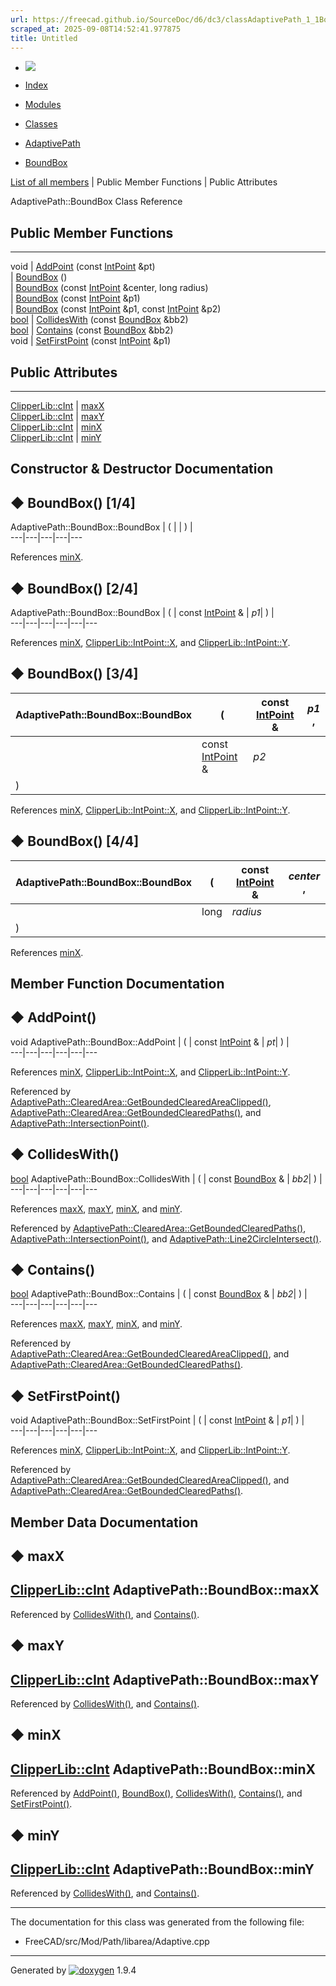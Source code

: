 ```yaml
---
url: https://freecad.github.io/SourceDoc/d6/dc3/classAdaptivePath_1_1BoundBox.html
scraped_at: 2025-09-08T14:52:41.977875
title: Untitled
---
```


  * [ ![](https://www.freecad.org/svg/logo-freecad.svg) ](https://freecadweb.org "FreeCAD")
  * [Index](../../index.html "Index")
  * [Modules](../../modules.html "Modules list")
  * [Classes](../../annotated.html "Annotated list")

  * [AdaptivePath](../../d5/d7f/namespaceAdaptivePath.html)
  * [BoundBox](../../d6/dc3/classAdaptivePath_1_1BoundBox.html)

[List of all members](../../d0/dab/classAdaptivePath_1_1BoundBox-members.html) | Public Member Functions | Public Attributes

AdaptivePath::BoundBox Class Reference

##  Public Member Functions  
  
---  
void | [AddPoint](../../d6/dc3/classAdaptivePath_1_1BoundBox.html#a47b23bb75413d049f127728ad178ea76) (const [IntPoint](../../dd/d68/structClipperLib_1_1IntPoint.html) &pt)  
|
[BoundBox](../../d6/dc3/classAdaptivePath_1_1BoundBox.html#a3a9a43a16ea3b218bd72c904ef7f193a)
()  
|
[BoundBox](../../d6/dc3/classAdaptivePath_1_1BoundBox.html#a44f2f9ec24434c7b4c664a749c44d04d)
(const [IntPoint](../../dd/d68/structClipperLib_1_1IntPoint.html) &center,
long radius)  
|
[BoundBox](../../d6/dc3/classAdaptivePath_1_1BoundBox.html#abe92c0b8410f953628b1e2a3010af556)
(const [IntPoint](../../dd/d68/structClipperLib_1_1IntPoint.html) &p1)  
|
[BoundBox](../../d6/dc3/classAdaptivePath_1_1BoundBox.html#a2701ab64d616348483ca133da0a9b004)
(const [IntPoint](../../dd/d68/structClipperLib_1_1IntPoint.html) &p1, const
[IntPoint](../../dd/d68/structClipperLib_1_1IntPoint.html) &p2)  
[bool](../../d9/db9/classbool.html) | [CollidesWith](../../d6/dc3/classAdaptivePath_1_1BoundBox.html#a2bbbd18bf8af744a2b9fd7a8f67409ea) (const [BoundBox](../../d6/dc3/classAdaptivePath_1_1BoundBox.html) &bb2)  
[bool](../../d9/db9/classbool.html) | [Contains](../../d6/dc3/classAdaptivePath_1_1BoundBox.html#af72c43f46ec868065be57cebd1bc1f85) (const [BoundBox](../../d6/dc3/classAdaptivePath_1_1BoundBox.html) &bb2)  
void | [SetFirstPoint](../../d6/dc3/classAdaptivePath_1_1BoundBox.html#a33a37a0cdf8b16dbd473f595ba0984eb) (const [IntPoint](../../dd/d68/structClipperLib_1_1IntPoint.html) &p1)  
  
##  Public Attributes  
  
---  
[ClipperLib::cInt](../../df/db2/namespaceClipperLib.html#a7156730a24951629192d4831334bafaa) | [maxX](../../d6/dc3/classAdaptivePath_1_1BoundBox.html#a057b8aa1332e9fc72afb68101840e217)  
[ClipperLib::cInt](../../df/db2/namespaceClipperLib.html#a7156730a24951629192d4831334bafaa) | [maxY](../../d6/dc3/classAdaptivePath_1_1BoundBox.html#ab0d502e908de607e815b49559832a98d)  
[ClipperLib::cInt](../../df/db2/namespaceClipperLib.html#a7156730a24951629192d4831334bafaa) | [minX](../../d6/dc3/classAdaptivePath_1_1BoundBox.html#ac6dbba07f108c126a884f2fca89f1f84)  
[ClipperLib::cInt](../../df/db2/namespaceClipperLib.html#a7156730a24951629192d4831334bafaa) | [minY](../../d6/dc3/classAdaptivePath_1_1BoundBox.html#a2fbe02b197a1dd03001fcc3974ce8bde)  
  
## Constructor & Destructor Documentation

## ◆ BoundBox() [1/4]

AdaptivePath::BoundBox::BoundBox  | ( | | ) |   
---|---|---|---|---  
  
References
[minX](../../d6/dc3/classAdaptivePath_1_1BoundBox.html#ac6dbba07f108c126a884f2fca89f1f84).

## ◆ BoundBox() [2/4]

AdaptivePath::BoundBox::BoundBox  | ( | const [IntPoint](../../dd/d68/structClipperLib_1_1IntPoint.html) & | _p1_| ) |   
---|---|---|---|---|---  
  
References
[minX](../../d6/dc3/classAdaptivePath_1_1BoundBox.html#ac6dbba07f108c126a884f2fca89f1f84),
[ClipperLib::IntPoint::X](../../dd/d68/structClipperLib_1_1IntPoint.html#a608d16d39c8762e6c3c0a688efb310b6),
and
[ClipperLib::IntPoint::Y](../../dd/d68/structClipperLib_1_1IntPoint.html#a8445d190cd9013bb34d49b5a8a240425).

## ◆ BoundBox() [3/4]

AdaptivePath::BoundBox::BoundBox  | ( | const [IntPoint](../../dd/d68/structClipperLib_1_1IntPoint.html) & | _p1_ ,   
---|---|---|---  
|  | const [IntPoint](../../dd/d68/structClipperLib_1_1IntPoint.html) & | _p2_  
| ) | |   
  
References
[minX](../../d6/dc3/classAdaptivePath_1_1BoundBox.html#ac6dbba07f108c126a884f2fca89f1f84),
[ClipperLib::IntPoint::X](../../dd/d68/structClipperLib_1_1IntPoint.html#a608d16d39c8762e6c3c0a688efb310b6),
and
[ClipperLib::IntPoint::Y](../../dd/d68/structClipperLib_1_1IntPoint.html#a8445d190cd9013bb34d49b5a8a240425).

## ◆ BoundBox() [4/4]

AdaptivePath::BoundBox::BoundBox  | ( | const [IntPoint](../../dd/d68/structClipperLib_1_1IntPoint.html) & | _center_ ,   
---|---|---|---  
|  | long  | _radius_  
| ) | |   
  
References
[minX](../../d6/dc3/classAdaptivePath_1_1BoundBox.html#ac6dbba07f108c126a884f2fca89f1f84).

## Member Function Documentation

## ◆ AddPoint()

void AdaptivePath::BoundBox::AddPoint  | ( | const [IntPoint](../../dd/d68/structClipperLib_1_1IntPoint.html) & | _pt_| ) |   
---|---|---|---|---|---  
  
References
[minX](../../d6/dc3/classAdaptivePath_1_1BoundBox.html#ac6dbba07f108c126a884f2fca89f1f84),
[ClipperLib::IntPoint::X](../../dd/d68/structClipperLib_1_1IntPoint.html#a608d16d39c8762e6c3c0a688efb310b6),
and
[ClipperLib::IntPoint::Y](../../dd/d68/structClipperLib_1_1IntPoint.html#a8445d190cd9013bb34d49b5a8a240425).

Referenced by
[AdaptivePath::ClearedArea::GetBoundedClearedAreaClipped()](../../d8/d56/classAdaptivePath_1_1ClearedArea.html#a396af78fc129b33fe0c3730caadc9503),
[AdaptivePath::ClearedArea::GetBoundedClearedPaths()](../../d8/d56/classAdaptivePath_1_1ClearedArea.html#a68e1a211be4683c860dba6ec244abc36),
and
[AdaptivePath::IntersectionPoint()](../../d5/d7f/namespaceAdaptivePath.html#a393af31a1bf0ed6ef6428832dd4a596b).

## ◆ CollidesWith()

[bool](../../d9/db9/classbool.html) AdaptivePath::BoundBox::CollidesWith  | ( | const [BoundBox](../../d6/dc3/classAdaptivePath_1_1BoundBox.html) & | _bb2_| ) |   
---|---|---|---|---|---  
  
References
[maxX](../../d6/dc3/classAdaptivePath_1_1BoundBox.html#a057b8aa1332e9fc72afb68101840e217),
[maxY](../../d6/dc3/classAdaptivePath_1_1BoundBox.html#ab0d502e908de607e815b49559832a98d),
[minX](../../d6/dc3/classAdaptivePath_1_1BoundBox.html#ac6dbba07f108c126a884f2fca89f1f84),
and
[minY](../../d6/dc3/classAdaptivePath_1_1BoundBox.html#a2fbe02b197a1dd03001fcc3974ce8bde).

Referenced by
[AdaptivePath::ClearedArea::GetBoundedClearedPaths()](../../d8/d56/classAdaptivePath_1_1ClearedArea.html#a68e1a211be4683c860dba6ec244abc36),
[AdaptivePath::IntersectionPoint()](../../d5/d7f/namespaceAdaptivePath.html#a393af31a1bf0ed6ef6428832dd4a596b),
and
[AdaptivePath::Line2CircleIntersect()](../../d5/d7f/namespaceAdaptivePath.html#a162b44dbc1289576521d7d3e3084562f).

## ◆ Contains()

[bool](../../d9/db9/classbool.html) AdaptivePath::BoundBox::Contains  | ( | const [BoundBox](../../d6/dc3/classAdaptivePath_1_1BoundBox.html) & | _bb2_| ) |   
---|---|---|---|---|---  
  
References
[maxX](../../d6/dc3/classAdaptivePath_1_1BoundBox.html#a057b8aa1332e9fc72afb68101840e217),
[maxY](../../d6/dc3/classAdaptivePath_1_1BoundBox.html#ab0d502e908de607e815b49559832a98d),
[minX](../../d6/dc3/classAdaptivePath_1_1BoundBox.html#ac6dbba07f108c126a884f2fca89f1f84),
and
[minY](../../d6/dc3/classAdaptivePath_1_1BoundBox.html#a2fbe02b197a1dd03001fcc3974ce8bde).

Referenced by
[AdaptivePath::ClearedArea::GetBoundedClearedAreaClipped()](../../d8/d56/classAdaptivePath_1_1ClearedArea.html#a396af78fc129b33fe0c3730caadc9503),
and
[AdaptivePath::ClearedArea::GetBoundedClearedPaths()](../../d8/d56/classAdaptivePath_1_1ClearedArea.html#a68e1a211be4683c860dba6ec244abc36).

## ◆ SetFirstPoint()

void AdaptivePath::BoundBox::SetFirstPoint  | ( | const [IntPoint](../../dd/d68/structClipperLib_1_1IntPoint.html) & | _p1_| ) |   
---|---|---|---|---|---  
  
References
[minX](../../d6/dc3/classAdaptivePath_1_1BoundBox.html#ac6dbba07f108c126a884f2fca89f1f84),
[ClipperLib::IntPoint::X](../../dd/d68/structClipperLib_1_1IntPoint.html#a608d16d39c8762e6c3c0a688efb310b6),
and
[ClipperLib::IntPoint::Y](../../dd/d68/structClipperLib_1_1IntPoint.html#a8445d190cd9013bb34d49b5a8a240425).

Referenced by
[AdaptivePath::ClearedArea::GetBoundedClearedAreaClipped()](../../d8/d56/classAdaptivePath_1_1ClearedArea.html#a396af78fc129b33fe0c3730caadc9503),
and
[AdaptivePath::ClearedArea::GetBoundedClearedPaths()](../../d8/d56/classAdaptivePath_1_1ClearedArea.html#a68e1a211be4683c860dba6ec244abc36).

## Member Data Documentation

## ◆ maxX

[ClipperLib::cInt](../../df/db2/namespaceClipperLib.html#a7156730a24951629192d4831334bafaa)
AdaptivePath::BoundBox::maxX  
---  
  
Referenced by
[CollidesWith()](../../d6/dc3/classAdaptivePath_1_1BoundBox.html#a2bbbd18bf8af744a2b9fd7a8f67409ea),
and
[Contains()](../../d6/dc3/classAdaptivePath_1_1BoundBox.html#af72c43f46ec868065be57cebd1bc1f85).

## ◆ maxY

[ClipperLib::cInt](../../df/db2/namespaceClipperLib.html#a7156730a24951629192d4831334bafaa)
AdaptivePath::BoundBox::maxY  
---  
  
Referenced by
[CollidesWith()](../../d6/dc3/classAdaptivePath_1_1BoundBox.html#a2bbbd18bf8af744a2b9fd7a8f67409ea),
and
[Contains()](../../d6/dc3/classAdaptivePath_1_1BoundBox.html#af72c43f46ec868065be57cebd1bc1f85).

## ◆ minX

[ClipperLib::cInt](../../df/db2/namespaceClipperLib.html#a7156730a24951629192d4831334bafaa)
AdaptivePath::BoundBox::minX  
---  
  
Referenced by
[AddPoint()](../../d6/dc3/classAdaptivePath_1_1BoundBox.html#a47b23bb75413d049f127728ad178ea76),
[BoundBox()](../../d6/dc3/classAdaptivePath_1_1BoundBox.html#a3a9a43a16ea3b218bd72c904ef7f193a),
[CollidesWith()](../../d6/dc3/classAdaptivePath_1_1BoundBox.html#a2bbbd18bf8af744a2b9fd7a8f67409ea),
[Contains()](../../d6/dc3/classAdaptivePath_1_1BoundBox.html#af72c43f46ec868065be57cebd1bc1f85),
and
[SetFirstPoint()](../../d6/dc3/classAdaptivePath_1_1BoundBox.html#a33a37a0cdf8b16dbd473f595ba0984eb).

## ◆ minY

[ClipperLib::cInt](../../df/db2/namespaceClipperLib.html#a7156730a24951629192d4831334bafaa)
AdaptivePath::BoundBox::minY  
---  
  
Referenced by
[CollidesWith()](../../d6/dc3/classAdaptivePath_1_1BoundBox.html#a2bbbd18bf8af744a2b9fd7a8f67409ea),
and
[Contains()](../../d6/dc3/classAdaptivePath_1_1BoundBox.html#af72c43f46ec868065be57cebd1bc1f85).

* * *

The documentation for this class was generated from the following file:

  * FreeCAD/src/Mod/Path/libarea/Adaptive.cpp

* * *

Generated by
[![doxygen](../../doxygen.svg)](https://www.doxygen.org/index.html) 1.9.4

